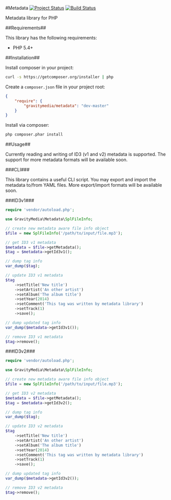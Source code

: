 #Metadata
[![Project Status](http://stillmaintained.com/GravityMedia/Metadata.png)](http://stillmaintained.com/GravityMedia/Metadata)
[![Build Status](https://travis-ci.org/GravityMedia/Metadata.svg?branch=master)](https://travis-ci.org/GravityMedia/Metadata)

Metadata library for PHP

##Requirements##

This library has the following requirements:

 - PHP 5.4+

##Installation##

Install composer in your project:

```bash
curl -s https://getcomposer.org/installer | php
```

Create a `composer.json` file in your project root:

```json
{
    "require": {
        "gravitymedia/metadata": "dev-master"
    }
}
```

Install via composer:

```bash
php composer.phar install
```

##Usage##

Currently reading and writing of ID3 (v1 and v2) metadata is supported. The support for more metadata formats will be available soon.

###CLI###

This library contains a useful CLI script. You may export and import the metadata to/from YAML files. More export/import formats will be available soon.

###ID3v1###

```php
require 'vendor/autoload.php';

use GravityMedia\Metadata\SplFileInfo;

// create new metadata aware file info object
$file = new SplFileInfo('/path/to/input/file.mp3');

// get ID3 v1 metadata
$metadata = $file->getMetadata();
$tag = $metadata->getId3v1();

// dump tag info
var_dump($tag);

// update ID3 v1 metadata
$tag
    ->setTitle('New title')
    ->setArtist('An other artist')
    ->setAlbum('The album title')
    ->setYear(2014)
    ->setComment('This tag was written by metadata library')
    ->setTrack(1)
    ->save();

// dump updated tag info
var_dump($metadata->getId3v1());

// remove ID3 v1 metadata
$tag->remove();
```

###ID3v2###

```php
require 'vendor/autoload.php';

use GravityMedia\Metadata\SplFileInfo;

// create new metadata aware file info object
$file = new SplFileInfo('/path/to/input/file.mp3');

// get ID3 v2 metadata
$metadata = $file->getMetadata();
$tag = $metadata->getId3v2();

// dump tag info
var_dump($tag);

// update ID3 v2 metadata
$tag
    ->setTitle('New title')
    ->setArtist('An other artist')
    ->setAlbum('The album title')
    ->setYear(2014)
    ->setComment('This tag was written by metadata library')
    ->setTrack(1)
    ->save();

// dump updated tag info
var_dump($metadata->getId3v2());

// remove ID3 v2 metadata
$tag->remove();
```
